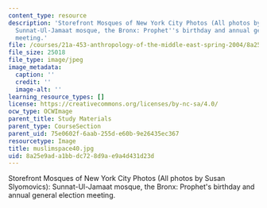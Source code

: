 ```yaml
---
content_type: resource
description: 'Storefront Mosques of New York City Photos (All photos by Susan Slyomovics):
  Sunnat-Ul-Jamaat mosque, the Bronx: Prophet''s birthday and annual general election
  meeting.'
file: /courses/21a-453-anthropology-of-the-middle-east-spring-2004/8a25e9ada1bbdc728d9ae9a4d431d23d_muslimspace40.jpg
file_size: 25018
file_type: image/jpeg
image_metadata:
  caption: ''
  credit: ''
  image-alt: ''
learning_resource_types: []
license: https://creativecommons.org/licenses/by-nc-sa/4.0/
ocw_type: OCWImage
parent_title: Study Materials
parent_type: CourseSection
parent_uid: 75e0602f-6aab-255d-e60b-9e26435ec367
resourcetype: Image
title: muslimspace40.jpg
uid: 8a25e9ad-a1bb-dc72-8d9a-e9a4d431d23d
---
```

Storefront Mosques of New York City Photos (All photos by Susan Slyomovics): Sunnat-Ul-Jamaat mosque, the Bronx: Prophet's birthday and annual general election meeting.